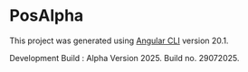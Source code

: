 # PosAlpha

This project was generated using [Angular CLI](https://github.com/angular/angular-cli) version 20.1.

Development Build : Alpha Version 2025.
Build no. 29072025.
